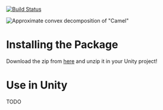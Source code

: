[![Build Status](https://github.com/jasonmeisel/v-hacd-unity/workflows/C/C++%20CI/badge.svg?branch=master)](https://github.com/jasonmeisel/v-hacd-unity/actions)

![Approximate convex decomposition of "Camel"](https://github.com/kmammou/v-hacd/raw/master/doc/acd.png)

# Installing the Package

Download the zip from [here](https://github.com/jasonmeisel/v-hacd-unity/releases) and unzip it in your Unity project!

# Use in Unity

TODO
